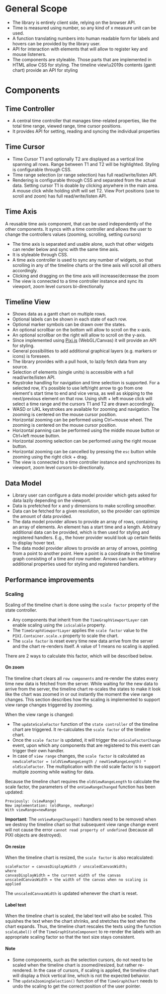 # General Scope
* The library is entirely client side, relying on the browser API.
* Time is measured using number, so any kind of x measure unit can be used. 
* A function translating numbers into human readable form for labels and hovers can be provided by the library user.
* API for interaction with elements that will allow to register key and mouse listeners.
* The components are styleable. Those parts that are implemented in HTML allow CSS for styling. The timeline view\u2019s contents (gantt chart) provide an API for styling

# Components
## Time Controller
* A central time controller that manages time-related properties, like the total time range, viewed range, time cursor positions.
* It provides API for setting, reading and syncing the individual properties

## Time Cursor
* Time Cursor T1 and optionally T2 are displayed as a vertical line spanning all rows. Range between T1 and T2 will be highlighted. Styling is configurable through CSS.
* Time range selection (or range selection) has full read/write/listen API.
* Rendering is configurable through CSS and separated from the actual data.
Setting cursor T1 is doable by clicking anywhere in the main area. A mouse click while holding shift will set T2.
View Port positions (use to scroll and zoom) has full read/write/listen API.

## Time Axis
A reusable time axis component, that can be used independently of the other components. It syncs with a time controller and allows the user to change the controllers values (zooming, scrolling, setting cursors)
* The time axis is separated and usable alone, such that other widgets can render below and sync with the same time axis.
* It is styleable through CSS.
* A time axis controller is used to sync any number of widgets, so that scrolling in any of the timeline charts or the time axis will scroll all others accordingly.
* Clicking and dragging on the time axis will increase/decrease the zoom
* The view is connected to a time controller instance and sync its viewport, zoom level cursors bi-directionally

## Timeline View
* Shows data as a gantt chart on multiple rows. 
* Optional labels can be shown in each state of each row.
* Optional marker symbols can be drawn over the states.
* An optional scrollbar on the bottom will allow to scroll on the x-axis.
* An optional scrollbar on the right will allow to scroll on the y-axis.
* Since implemented using [Pixi.js](https://www.pixijs.com/) (WebGL/Canvas) it will provide an API for styling.
* General possibilities to add additional graphical layers (e.g. markers or icons) is foreseen.
* The library provides with a pull hook, to lazily fetch data from any source.
* Selection of elements (single units) is accessible with a full read/write/listen API.
* Keystroke handling for navigation and time selection is supported. For a selected row, it's possible to use left/right arrow to go from one element's start time to end and vice versa, as well as skipping to the next/previous element on that row. Using shift + left mouse click will select a time range and the cursors T1 and T2 are drawn accordingly.
* WASD or IJKL keystrokes are available for zooming and navigation. The zooming is centered on the mouse cursor position.
* Horizontal zooming can be performed using Ctrl+mouse wheel. The zooming is centered on the mouse cursor position.
* Horizontal panning can be performed using the middle mouse button or Ctrl+left mouse button.
* Horizontal zooming selection can be performed using the right mouse button.
* Horizontal zooming can be cancelled by pressing the `esc` button while zooming using the right click + drag.
* The view is connected to a time controller instance and synchronizes its viewport, zoom level cursors bi-directionally.

## Data Model
* Library user can configure a data model provider which gets asked for data lazily depending on the viewport.
* Data is prefetched for x and y dimensions to make scrolling smoother.
* Data can be fetched for a given resolution, so the provider can optimize the amount of data provided.
* The data model provider allows to provide an array of rows, containing an array of elements. An element has a start time and a length. Arbitrary additional data can be provided, which is then used for styling and registered handlers. E.g., the hover provider would look up certain fields to display hover text.
* The data model provider allows to provide an array of arrows, pointing from a point to another point. Here a point is a coordinate in the timeline graph consisting of a time and row number. Arrows can have arbitrary additional properties used for styling and registered handlers.

## Performance improvements

### Scaling

Scaling of the timeline chart is done using the `scale factor` property of the state controller.

* Any components that inherit from the `TimeGraphViewportLayer` can enable scaling using the `isScalable` property.
* The `TimeGraphViewportLayer` applies the `scale factor` value to the `PIXI.Container.scale.x` property to scale the chart.
* The `scale factor` is reset every time new data arrive from the server and the chart re-renders itself. A value of 1 means no scaling is applied.

There are 2 ways to calculate this factor, which will be described below.

#### On zoom

The timeline chart clears all `row components` and re-render the states every time new data is fetched from the server. While waiting for the new data to arrive from the server, the timeline chart re-scales the states to make it look like the chart was zoomed in or out instantly the moment the view range changes. This section describes how the scaling is implemented to support view range changes triggered by zooming.

When the view range is changed:

* The `updateScaleFactor` function of the `state controller` of the timeline chart are triggered. It re-calculates the `scale factor` of the timeline chart.
* Once the `scale factor` is updated, it will trigger the `onScaleFactorChange` event, upon which any components that are registered to this event can trigger their own handler.
* In case of `view range` changes, the `scale factor` is calculated as `newScaleFactor = (oldViewRangeLength / newViewRangeLength) * oldScaleFactor`. The multiplication with the old scale factor is to support multiple zooming while waiting for data.

Because the timeline chart requires the `oldViewRangeLength` to calculate the scale factor, the parameters of the `onViewRangeChanged` function has been updated:

```text
Previously: (viewRange)
New implementation: (oldRange, newRange)
With viewRange=newRange
```

**Important**: The `onViewRangeChanged()` handlers need to be removed when we destroy the timeline chart so that subsequent view range change event will not cause the error `cannot read property of undefined` (because all PIXI objects are destroyed).

#### On resize

When the timeline chart is resized, the `scale factor` is also recalculated:

```text
scaleFactor = canvasDisplayWidth / unscaledCanvasWidth;
where
canvasDisplayWidth = the current width of the canvas
unscaledCanvasWidth = the width of the canvas when no scaling is applied
```

The `unscaledCanvasWidth` is updated whenever the chart is reset.

#### Label text

When the timeline chart is scaled, the label text will also be scaled. This squishes the text when the chart shrinks, and stretches the text when the chart expands. Thus, the timeline chart rescales the texts using the function `scaleLabel()` of the `TimeGraphStateComponent` to re-render the labels with an appropriate scaling factor so that the text size stays consistent.

#### Note

* Some components, such as the selection cursors, do not need to be scaled when the timeline chart is zoomed/resized, but rather re-rendered. In the case of cursors, if scaling is applied, the timeline chart will display a thick vertical line, which is not the expected behavior.
* The `updateZoomingSelection()` function of the `TimeGraphChart` needs to undo the scaling to get the correct position of the user pointer.
